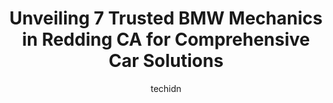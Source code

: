 ---
layout: ampstory
image: https://images.unsplash.com/photo-1632956557796-6868d5ecc6d2?ixlib=rb-4.0.3&ixid=MnwxMjA3fDB8MHxwaG90by1wYWdlfHx8fGVufDB8fHx8&auto=format&fit=crop&w=640&h=853&q=80
author: techidn
featured: false
description: For top-quality automotive repairs and maintenance, visit the 7 best BMW Mechanic in Redding CA, USA. Their reputation for excellence and their dedication to customer satisfaction make them 
title: Unveiling 7 Trusted BMW Mechanics in Redding CA for Comprehensive Car Solutions
cover:
   title: Unveiling 7 Trusted BMW Mechanics in Redding CA for Comprehensive Car Solutions
   subtitle: Rickpate
   background: https://images.unsplash.com/photo-1632956557796-6868d5ecc6d2?ixlib=rb-4.0.3&ixid=MnwxMjA3fDB8MHxwaG90by1wYWdlfHx8fGVufDB8fHx8&auto=format&fit=crop&w=640&h=853&q=80

pages: 
 - layout: thirds
   top: <h1>#1 Advanced Automotive</h1>
   bottom: "<p>Absolutely loved our experience so the Advanced Automotive from start to finish. Our check engine light started flashing at us on our way down to Southern California just</p>"
   background: https://www.knot35.com/toplist/wp-content/uploads/2023/06/best-bmw-mechanic-1-in-redding-ca-1685832270.jpeg
   backgroundblur: true
 - layout: thirds
   top: <h1>#2 Underhood Automotive Inc</h1>
   bottom: "<p>1236 Hartnell Ave, Redding, CA 96002, United States</p>"
   background: https://www.knot35.com/toplist/wp-content/uploads/2023/06/best-bmw-mechanic-2-in-redding-ca-1685832271.jpeg
   cta:
      link: https://www.knot35.com/toplist/unveiling-7-trusted-bmw-mechanics-in-redding-ca-for-comprehensive-car-solutions/
      text: Unveiling 7 Trusted BMW Mechanics in Redding CA for Comprehensive Car Solutions
 - layout: thirds
   top: <h1>#3 Keiths Auto Repair</h1>
   bottom: "<p>2693 Churn Crk Rd, Redding, CA 96002, United States</p>"
   background: https://www.knot35.com/toplist/wp-content/uploads/2023/06/best-bmw-mechanic-3-in-redding-ca-1685832271.jpeg
   cta:
      link: https://www.knot35.com/toplist/unveiling-7-trusted-bmw-mechanics-in-redding-ca-for-comprehensive-car-solutions/
      text: Unveiling 7 Trusted BMW Mechanics in Redding CA for Comprehensive Car Solutions
 - layout: thirds
   top: <h1>#4 O2 Motorsports</h1>
   bottom: "<p>1177 Prestige Way, Redding, CA 96003, United States</p>"
   background: https://images.unsplash.com/photo-1632260260864-caf7fde5ec36?ixlib=rb-4.0.3&ixid=MnwxMjA3fDB8MHxwaG90by1wYWdlfHx8fGVufDB8fHx8&auto=format&fit=crop&w=640&h=853&q=80
   cta:
      link: https://www.knot35.com/toplist/unveiling-7-trusted-bmw-mechanics-in-redding-ca-for-comprehensive-car-solutions/
      text: Unveiling 7 Trusted BMW Mechanics in Redding CA for Comprehensive Car Solutions
 - layout: thirds
   top: <h1>#5 Angelos Classic Import Service Inc.</h1>
   bottom: "<p>2668 Hartnell Ave, Redding, CA 96002, United States</p>"
   background: https://images.unsplash.com/photo-1515405295579-ba7b45403062?ixlib=rb-4.0.3&ixid=MnwxMjA3fDB8MHxwaG90by1wYWdlfHx8fGVufDB8fHx8&auto=format&fit=crop&w=640&h=853&q=80
   cta:
      link: https://www.knot35.com/toplist/unveiling-7-trusted-bmw-mechanics-in-redding-ca-for-comprehensive-car-solutions/
      text: Unveiling 7 Trusted BMW Mechanics in Redding CA for Comprehensive Car Solutions
 - layout: thirds
   top: <h1>#6 D & L Motorsports</h1>
   bottom: "<p>2651 Henderson Rd, Redding, CA 96002, United States</p>"
   background: https://images.unsplash.com/photo-1553949345-eb786bb3f7ba?ixlib=rb-4.0.3&ixid=MnwxMjA3fDB8MHxwaG90by1wYWdlfHx8fGVufDB8fHx8&auto=format&fit=crop&w=640&h=853&q=80
   cta:
      link: https://www.knot35.com/toplist/unveiling-7-trusted-bmw-mechanics-in-redding-ca-for-comprehensive-car-solutions/
      text: Unveiling 7 Trusted BMW Mechanics in Redding CA for Comprehensive Car Solutions
 - layout: thirds
   top: <h1>#7 Autoworks</h1>
   bottom: "<p>2040 Eureka Way, Redding, CA 96001, United States</p>"
   background: https://images.unsplash.com/photo-1574169208507-84376144848b?ixlib=rb-4.0.3&ixid=MnwxMjA3fDB8MHxwaG90by1wYWdlfHx8fGVufDB8fHx8&auto=format&fit=crop&w=640&h=853&q=80
   cta:
      link: https://www.knot35.com/toplist/unveiling-7-trusted-bmw-mechanics-in-redding-ca-for-comprehensive-car-solutions/
      text: Unveiling 7 Trusted BMW Mechanics in Redding CA for Comprehensive Car Solutions
 - layout: thirds
   middle: Continue reading...
   background: https://images.unsplash.com/photo-1541356665065-22676f35dd40?ixlib=rb-4.0.3&ixid=MnwxMjA3fDB8MHxwaG90by1wYWdlfHx8fGVufDB8fHx8&auto=format&fit=crop&w=640&h=853&q=80
   cta:
      link: https://www.knot35.com/toplist/unveiling-7-trusted-bmw-mechanics-in-redding-ca-for-comprehensive-car-solutions/
      text: Unveiling 7 Trusted BMW Mechanics in Redding CA for Comprehensive Car Solutions
      
---